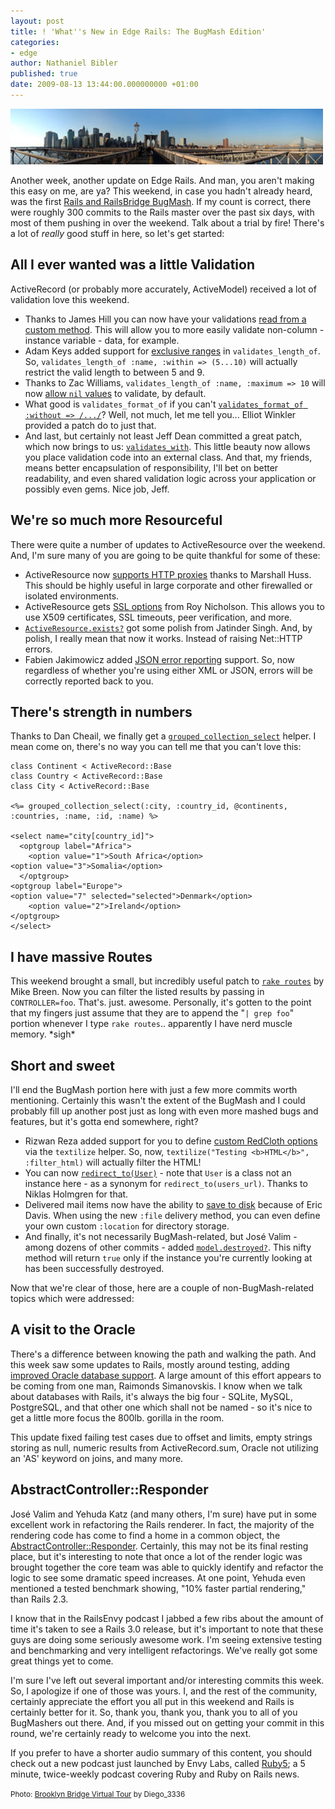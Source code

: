 ```yaml
---
layout: post
title: ! 'What''s New in Edge Rails: The BugMash Edition'
categories:
- edge
author: Nathaniel Bibler
published: true
date: 2009-08-13 13:44:00.000000000 +01:00
---
```

<img src="/assets/2009/8/12/157412508_3feb1518e1_s_1.jpg" height="89" width="500" alt="" />

Another week, another update on Edge Rails.  And man, you aren't making this easy on me, are ya?  This weekend, in case you hadn't already heard, was the first [Rails and RailsBridge BugMash](http://wiki.railsbridge.org/projects/railsbridge/wiki/BugMash).  If my count is correct, there were roughly 300 commits to the Rails master over the past six days, with most of them pushing in over the weekend.  Talk about a trial by fire!  There's a lot of _really_ good stuff in here, so let's get started:

## All I ever wanted was a little Validation

ActiveRecord (or probably more accurately, ActiveModel) received a lot of validation love this weekend.

* Thanks to James Hill you can now have your validations [read from a custom method](http://github.com/rails/rails/commit/cfd421daa2b04216e27d666361eb4053020e027d).  This will allow you to more easily validate non-column - instance variable - data, for example.
* Adam Keys added support for [exclusive ranges](http://github.com/rails/rails/commit/5632b36701ad9514d596c558877cd74c14c1d54b) in `validates_length_of`.  So, `validates_length_of :name, :within => (5...10)` will actually restrict the valid length to between 5 and 9.
* Thanks to Zac Williams, `validates_length_of :name, :maximum => 10` will now [allow `nil` values](http://github.com/rails/rails/commit/5ab94b2595836fe2de36fd632ba9577c459b1292) to validate, by default.
* What good is `validates_format_of` if you can't [`validates_format_of :without => /.../`](http://github.com/rails/rails/commit/cccb0e6b9327fb562b72007a012933c9c61a33fa)?  Well, not much, let me tell you... Elliot Winkler provided a patch do to just that.
* And last, but certainly not least Jeff Dean committed a great patch, which now brings to us: [`validates_with`](http://github.com/rails/rails/commit/22f339825329e2d4463a4130e9fa68baf9d27eb6).  This little beauty now allows you place validation code into an external class.  And that, my friends, means better encapsulation of responsibility, I'll bet on better readability, and even shared validation logic across your application or possibly even gems.  Nice job, Jeff.

## We're so much more Resourceful

There were quite a number of updates to ActiveResource over the weekend.  And, I'm sure many of you are going to be quite thankful for some of these:

* ActiveResource now [supports HTTP proxies](http://github.com/rails/rails/commit/4d1552810f631898c3d7f758454c92ca35a8cb26) thanks to Marshall Huss.  This should be highly useful in large corporate and other firewalled or isolated environments.
* ActiveResource gets [SSL options](http://github.com/rails/rails/commit/3e0951632c52018eefb86d9e0bfe77383f9622fb) from Roy Nicholson.  This allows you to use X509 certificates, SSL timeouts, peer verification, and more.
* [`ActiveResource.exists?`](http://github.com/rails/rails/commit/08ec22054f56442b10f67e41c3b7593da6adcabd) got some polish from Jatinder Singh.  And, by polish, I really mean that now it works.  Instead of raising Net::HTTP errors.
* Fabien Jakimowicz added [JSON error reporting](http://github.com/rails/rails/commit/797588543ed70b4c5dcf51d7f1e4a77082172f0b) support.  So, now regardless of whether you're using either XML or JSON, errors will be correctly reported back to you.

## There's strength in numbers

Thanks to Dan Cheail, we finally get a [`grouped_collection_select`](http://github.com/rails/rails/commit/8c32248acbd71f7906a037fad499e2f8cae61bed) helper.   I mean come on, there's no way you can tell me that you can't love this:

<pre><code lang="ruby">class Continent &lt; ActiveRecord::Base
class Country &lt; ActiveRecord::Base
class City &lt; ActiveRecord::Base

&lt;%= grouped_collection_select(:city, :country_id, @continents, :countries, :name, :id, :name) %&gt;

&lt;select name="city[country_id]"&gt;
  &lt;optgroup label="Africa"&gt;
    &lt;option value="1"&gt;South Africa&lt;/option&gt;
&lt;option value="3"&gt;Somalia&lt;/option&gt;
  &lt;/optgroup&gt;
&lt;optgroup label="Europe"&gt;
&lt;option value="7" selected="selected"&gt;Denmark&lt;/option&gt;
    &lt;option value="2"&gt;Ireland&lt;/option&gt;
&lt;/optgroup&gt;
&lt;/select&gt;
</code></pre>

## I have massive Routes

This weekend brought a small, but incredibly useful patch to [`rake routes`](http://github.com/rails/rails/commit/e8dc151396b6b92e243ac48b58abbe66be6f09b4) by Mike Breen.  Now you can filter the listed results by passing in `CONTROLLER=foo`.  That's. just. awesome.  Personally, it's gotten to the point that my fingers just assume that they are to append the "`| grep foo`" portion whenever I type `rake routes`.. apparently I have nerd muscle memory.  \*sigh\*

## Short and sweet

I'll end the BugMash portion here with just a few more commits worth mentioning.  Certainly this wasn't the extent of the BugMash and I could probably fill up another post just as long with even more mashed bugs and features, but it's gotta end somewhere, right?

* Rizwan Reza added support for you to define [custom RedCloth options](http://github.com/rails/rails/commit/7dbb2b6f83c5a1a5f4ef0a97fee5322957977306) via the `textilize` helper.  So, now, `textilize("Testing <b>HTML</b>", :filter_html)` will actually filter the HTML!
* You can now [`redirect_to(User)`](http://github.com/rails/rails/commit/c284412b149e03f46144ef566bcd6a16750961b1) - note that `User` is a class not an instance here - as a synonym for `redirect_to(users_url)`.  Thanks to Niklas Holmgren for that.
* Delivered mail items now have the ability to [save to disk](http://github.com/rails/rails/commit/fbe6c3c19553fd05edc904af62fbfc8aee1d907d) because of Eric Davis.  When using the new `:file` delivery method, you can even define your own custom `:location` for directory storage.
* And finally, it's not necessarily BugMash-related, but José Valim - among dozens of other commits - added [`model.destroyed?`](http://github.com/rails/rails/commit/7034272354ad41dd4d1c90138a79e7f14ebc2bed).  This nifty method will return `true` only if the instance you're currently looking at has been successfully destroyed.

Now that we're clear of those, here are a couple of non-BugMash-related topics which were addressed:

## A visit to the Oracle

There's a difference between knowing the path and walking the path.  And this week saw some updates to Rails, mostly around testing, adding [improved Oracle database support](http://github.com/rails/rails/commit/06afa48c8c7bb7bf75f9e7ae48e06528f8ff82ed).  A large amount of this effort appears to be coming from one man, Raimonds Simanovskis.  I know when we talk about databases with Rails, it's always the big four - SQLite, MySQL, PostgreSQL, and that other one which shall not be named - so it's nice to get a little more focus the 800lb. gorilla in the room.

This update fixed failing test cases due to offset and limits, empty strings storing as null, numeric results from ActiveRecord.sum, Oracle not utilizing an 'AS' keyword on joins, and many more.

## AbstractController::Responder

José Valim and Yehuda Katz (and many others, I'm sure) have put in some excellent work in refactoring the Rails renderer.  In fact, the majority of the rendering code has come to find a home in a common object, the [AbstractController::Responder](http://github.com/rails/rails/commit/aed135d3e261cbee153a35fcfbeb47e2e02b12e4).  Certainly, this may not be its final resting place, but it's interesting to note that once a lot of the render logic was brought together the core team was able to quickly identify and refactor the logic to see some dramatic speed increases.  At one point, Yehuda even mentioned a tested benchmark showing, "10% faster partial rendering," than Rails 2.3.

I know that in the RailsEnvy podcast I jabbed a few ribs about the amount of time it's taken to see a Rails 3.0 release, but it's important to note that these guys are doing some seriously awesome work.  I'm seeing extensive testing and benchmarking and very intelligent refactorings.  We've really got some great things yet to come.

I'm sure I've left out several important and/or interesting commits this week.  So, I apologize if one of those was yours.  I, and the rest of the community, certainly appreciate the effort you all put in this weekend and Rails is certainly better for it.  So, thank you, thank you, thank you to all of you BugMashers out there.  And, if you missed out on getting your commit in this round, we're certainly ready to welcome you into the next.

If you prefer to have a shorter audio summary of this content, you should check out a new podcast just launched by Envy Labs, called [Ruby5](http://ruby5.codeschool.com/); a 5 minute, twice-weekly podcast covering Ruby and Ruby on Rails news.

<small>Photo: <a href="http://www.flickr.com/photos/3336/157412508/">Brooklyn Bridge Virtual Tour</a> by Diego_3336</small>
